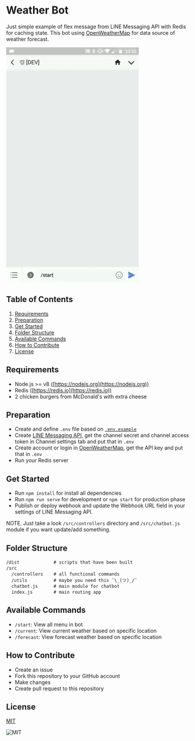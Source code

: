 # Weather Bot
Just simple example of flex message from LINE Messaging API with Redis for caching state. This bot using [OpenWeatherMap](https://openweathermap.org) for data source of weather forecast.

![Forecast GIF](./forecast.gif)

## Table of Contents
 1. [Requirements](#requirements)
 1. [Preparation](#preparation)
 1. [Get Started](#get-started)
 1. [Folder Structure](#folder-structure)
 1. [Available Commands](#available-commands)
 1. [How to Contribute](#how-to-contribute)
 1. [License](#license)

## Requirements
 - Node.js >= v8 ([https://nodejs.org](https://nodejs.org))
 - Redis ([https://redis.io](https://redis.io))
 - 2 chicken burgers from McDonald's with extra cheese

## Preparation
 - Create and define `.env` file based on [`.env.example`](./.env.example)
 - Create [LINE Messaging API](https://developers.line.me/en), get the channel secret and channel access token in Channel settings tab and put that in `.env`
 - Create account or login in [OpenWeatherMap](https://openweathermap.org), get the API key and put that in `.env`
 - Run your Redis server

## Get Started
 - Run `npm install` for install all dependencies
 - Run `npm run serve` for development or `npm start` for production phase
 - Publish or deploy webhook and update the Webhook URL field in your settings of LINE Messaging API.

NOTE. Just take a look `/src/controllers` directory and `/src/chatbot.js` module if you want update/add something.

## Folder Structure
```
/dist             # scripts that have been built
/src
  /controllers    # all functional commands
  /utils          # maybe you need this ¯\_(ツ)_/¯
  chatbot.js      # main module for chatbot
  index.js        # main routing app
```

## Available Commands
 - `/start`: View all menu in bot
 - `/current`: View current weather based on specific location
 - `/forecast`: View forecast weather based on specific location

## How to Contribute
 - Create an issue
 - Fork this repository to your GitHub account
 - Make changes
 - Create pull request to this repository

## License
[MIT](./LICENSE.md)

![MIT](https://camo.githubusercontent.com/4b87deb1e6a0319f8b3979ece5337e326ce8b22b/68747470733a2f2f6d656469612e67697068792e636f6d2f6d656469612f4a685468624f71363276776e362f67697068792e676966)